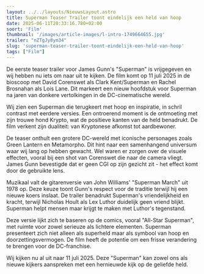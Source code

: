 ```yaml
---
layout: ../../layouts/NieuwsLayout.astro
title: Superman Teaser Trailer toont eindelijk een held van hoop
date: 2025-06-11T20:33:16.780+02:00
soort: 'Film'
thumbnail: '/images/article-images/l-intro-1749664655.jpg'
trailer: "nZTgJy8ym34"
slug: 'superman-teaser-trailer-toont-eindelijk-een-held-van-hoop'
tags: ["Film"]
---
```


De eerste teaser trailer voor James Gunn's "Superman" is vrijgegeven en wij
hebben nu iets om naar uit te kijken. De film komt op 11 juli 2025 in de
bioscoop met David Corenswet als Clark Kent/Superman en Rachel Brosnahan als
Lois Lane. Dit markeert een nieuw hoofdstuk voor Superman na jaren van donkere
vertolkingen in de DC-cinematische wereld.

Wij zien een Superman die terugkeert met hoop en inspiratie, in schril contrast
met eerdere versies. Een ontroerend moment is de ontmoeting met zijn trouwe hond
Krypto, wat de positieve kanten van de held benadrukt. De film verkent zijn
dualiteit: van Kryptonese afkomst tot aardbewoner.

De teaser onthult een grotere DC-wereld met iconische personages zoals Green
Lantern en Metamorpho. Dit hint naar een samenhangend universum waar wij lang op
hebben gewacht. Wel waren er zorgen over de visuele effecten, vooral bij een
shot van Corenswet die naar de camera vliegt. James Gunn bevestigde dat er geen
CGI op zijn gezicht zit - het effect komt door de gebruikte lens.

Muzikaal valt de gitarenversie van John Williams' "Superman March" uit 1978 op.
Deze keuze toont Gunn's respect voor de traditie terwijl hij een nieuwe koers
inslaat. De trailer benadrukt Superman's vriendelijkheid en kracht, terwijl
Nicholas Hoult als Lex Luthor duidelijk geen vriend blijkt. Superman helpt
mensen maar krijgt te maken met Luthor's tegenstand.

Deze versie lijkt zich te baseren op de comics, vooral "All-Star Superman", met
ruimte voor zowel serieuze als lichtere elementen. Superman presenteert zich
niet alleen als superheld maar als symbool van hoop en doorzettingsvermogen. De
film heeft de potentie om een frisse verandering te brengen voor de
DC-franchise.

Wij kijken nu al uit naar 11 juli 2025. Deze "Superman" kan zowel ons als nieuwe
kijkers aanspreken met een hernieuwde kijk op de geliefde held.